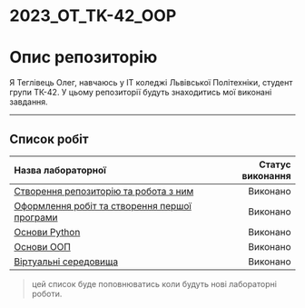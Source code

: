 # 2023_OT_TK-42_OOP
# Опис репозиторію
Я Теглівець Олег, навчаюсь у IT коледжі Львівської Політехніки, студент групи ТК-42. У цьому репозиторії будуть знаходитись мої виконані завдання.

---

## Список робіт

| Назва лабораторної | Статус виконання |
|:----------------------|-------------------:|
| [Створення репозиторію та робота з ним](init/README.md) | Виконано        |
| [Оформлення робіт та створення першої програми](1_lab/README.md) | Виконано       |
| [Основи Python](2_lab/README.MD)  | Виконано        |
| [Основи ООП](3_lab/README.md) | Виконано       |
| [Віртуальні середовища](4_lab/README.md) | Виконано       |

> цей список буде поповнюватись коли будуть нові лабораторні роботи.
